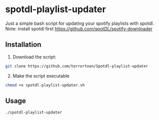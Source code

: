 # spotdl-playlist-updater
Just a simple bash script for updating your spotify playlists with spotdl.
Note: install spotdl first https://github.com/spotDL/spotify-downloader
## Installation
1. Download the script:
  ```bash
  git clone https://github.com/terrortoon/Spotdl-playlist-updater
  ```
2. Make the script executable
  ```bash
  chmod +x spotdl-playlist-updater.sh
  ```
## Usage
```bash
./spotdl-playlist-updater

